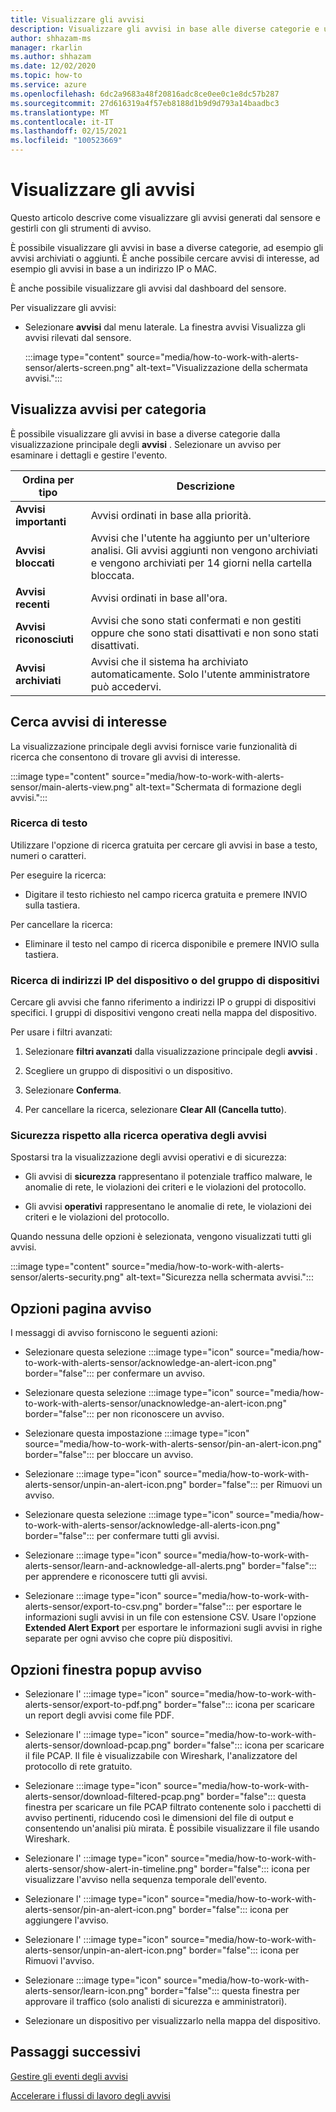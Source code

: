 ```yaml
---
title: Visualizzare gli avvisi
description: Visualizzare gli avvisi in base alle diverse categorie e usa le funzionalità di ricerca per individuare gli avvisi di interesse.
author: shhazam-ms
manager: rkarlin
ms.author: shhazam
ms.date: 12/02/2020
ms.topic: how-to
ms.service: azure
ms.openlocfilehash: 6dc2a9683a48f20816adc8ce0ee0c1e8dc57b287
ms.sourcegitcommit: 27d616319a4f57eb8188d1b9d9d793a14baadbc3
ms.translationtype: MT
ms.contentlocale: it-IT
ms.lasthandoff: 02/15/2021
ms.locfileid: "100523669"
---
```

# <a name="view-alerts"></a>Visualizzare gli avvisi

Questo articolo descrive come visualizzare gli avvisi generati dal sensore e gestirli con gli strumenti di avviso.

È possibile visualizzare gli avvisi in base a diverse categorie, ad esempio gli avvisi archiviati o aggiunti. È anche possibile cercare avvisi di interesse, ad esempio gli avvisi in base a un indirizzo IP o MAC.  

È anche possibile visualizzare gli avvisi dal dashboard del sensore.

Per visualizzare gli avvisi:

- Selezionare **avvisi** dal menu laterale. La finestra avvisi Visualizza gli avvisi rilevati dal sensore.

  :::image type="content" source="media/how-to-work-with-alerts-sensor/alerts-screen.png" alt-text="Visualizzazione della schermata avvisi.":::

## <a name="view-alerts-by-category"></a>Visualizza avvisi per categoria

È possibile visualizzare gli avvisi in base a diverse categorie dalla visualizzazione principale degli **avvisi** . Selezionare un avviso per esaminare i dettagli e gestire l'evento.

| Ordina per tipo | Descrizione |
|--|--|
| **Avvisi importanti** | Avvisi ordinati in base alla priorità. |
| **Avvisi bloccati** | Avvisi che l'utente ha aggiunto per un'ulteriore analisi. Gli avvisi aggiunti non vengono archiviati e vengono archiviati per 14 giorni nella cartella bloccata. |
| **Avvisi recenti** | Avvisi ordinati in base all'ora. |
| **Avvisi riconosciuti** | Avvisi che sono stati confermati e non gestiti oppure che sono stati disattivati e non sono stati disattivati. |
| **Avvisi archiviati** | Avvisi che il sistema ha archiviato automaticamente. Solo l'utente amministratore può accedervi. |

## <a name="search-for-alerts-of-interest"></a>Cerca avvisi di interesse

La visualizzazione principale degli avvisi fornisce varie funzionalità di ricerca che consentono di trovare gli avvisi di interesse.

:::image type="content" source="media/how-to-work-with-alerts-sensor/main-alerts-view.png" alt-text="Schermata di formazione degli avvisi.":::

### <a name="text-search"></a>Ricerca di testo

Utilizzare l'opzione di ricerca gratuita per cercare gli avvisi in base a testo, numeri o caratteri.

Per eseguire la ricerca:

- Digitare il testo richiesto nel campo ricerca gratuita e premere INVIO sulla tastiera.

Per cancellare la ricerca:

- Eliminare il testo nel campo di ricerca disponibile e premere INVIO sulla tastiera.

### <a name="device-group-or-device-ip-address-search"></a>Ricerca di indirizzi IP del dispositivo o del gruppo di dispositivi

Cercare gli avvisi che fanno riferimento a indirizzi IP o gruppi di dispositivi specifici. I gruppi di dispositivi vengono creati nella mappa del dispositivo.

Per usare i filtri avanzati:

1. Selezionare **filtri avanzati** dalla visualizzazione principale degli **avvisi** .

2. Scegliere un gruppo di dispositivi o un dispositivo.

3. Selezionare **Conferma**.

4. Per cancellare la ricerca, selezionare **Clear All (Cancella tutto**).

### <a name="security-versus-operational-alert-search"></a>Sicurezza rispetto alla ricerca operativa degli avvisi

Spostarsi tra la visualizzazione degli avvisi operativi e di sicurezza:

- Gli avvisi di **sicurezza** rappresentano il potenziale traffico malware, le anomalie di rete, le violazioni dei criteri e le violazioni del protocollo.

- Gli avvisi **operativi** rappresentano le anomalie di rete, le violazioni dei criteri e le violazioni del protocollo.

Quando nessuna delle opzioni è selezionata, vengono visualizzati tutti gli avvisi.

:::image type="content" source="media/how-to-work-with-alerts-sensor/alerts-security.png" alt-text="Sicurezza nella schermata avvisi.":::

## <a name="alert-page-options"></a>Opzioni pagina avviso

I messaggi di avviso forniscono le seguenti azioni:

- Selezionare questa selezione :::image type="icon" source="media/how-to-work-with-alerts-sensor/acknowledge-an-alert-icon.png" border="false"::: per confermare un avviso.

- Selezionare questa selezione :::image type="icon" source="media/how-to-work-with-alerts-sensor/unacknowledge-an-alert-icon.png" border="false"::: per non riconoscere un avviso.

- Selezionare questa impostazione :::image type="icon" source="media/how-to-work-with-alerts-sensor/pin-an-alert-icon.png" border="false"::: per bloccare un avviso.

- Selezionare :::image type="icon" source="media/how-to-work-with-alerts-sensor/unpin-an-alert-icon.png" border="false"::: per Rimuovi un avviso.

- Selezionare questa selezione :::image type="icon" source="media/how-to-work-with-alerts-sensor/acknowledge-all-alerts-icon.png" border="false"::: per confermare tutti gli avvisi.

- Selezionare :::image type="icon" source="media/how-to-work-with-alerts-sensor/learn-and-acknowledge-all-alerts.png" border="false"::: per apprendere e riconoscere tutti gli avvisi.

- Selezionare :::image type="icon" source="media/how-to-work-with-alerts-sensor/export-to-csv.png" border="false"::: per esportare le informazioni sugli avvisi in un file con estensione CSV. Usare l'opzione **Extended Alert Export** per esportare le informazioni sugli avvisi in righe separate per ogni avviso che copre più dispositivi.

## <a name="alert-pop-up-window-options"></a>Opzioni finestra popup avviso

- Selezionare l' :::image type="icon" source="media/how-to-work-with-alerts-sensor/export-to-pdf.png" border="false"::: icona per scaricare un report degli avvisi come file PDF.

- Selezionare l' :::image type="icon" source="media/how-to-work-with-alerts-sensor/download-pcap.png" border="false"::: icona per scaricare il file PCAP. Il file è visualizzabile con Wireshark, l'analizzatore del protocollo di rete gratuito.

- Selezionare :::image type="icon" source="media/how-to-work-with-alerts-sensor/download-filtered-pcap.png" border="false"::: questa finestra per scaricare un file PCAP filtrato contenente solo i pacchetti di avviso pertinenti, riducendo così le dimensioni del file di output e consentendo un'analisi più mirata. È possibile visualizzare il file usando Wireshark.

- Selezionare l' :::image type="icon" source="media/how-to-work-with-alerts-sensor/show-alert-in-timeline.png" border="false"::: icona per visualizzare l'avviso nella sequenza temporale dell'evento.

- Selezionare l' :::image type="icon" source="media/how-to-work-with-alerts-sensor/pin-an-alert-icon.png" border="false"::: icona per aggiungere l'avviso.

- Selezionare l' :::image type="icon" source="media/how-to-work-with-alerts-sensor/unpin-an-alert-icon.png" border="false"::: icona per Rimuovi l'avviso.

- Selezionare :::image type="icon" source="media/how-to-work-with-alerts-sensor/learn-icon.png" border="false"::: questa finestra per approvare il traffico (solo analisti di sicurezza e amministratori).

- Selezionare un dispositivo per visualizzarlo nella mappa del dispositivo.

## <a name="next-steps"></a>Passaggi successivi

[Gestire gli eventi degli avvisi](how-to-manage-the-alert-event.md)

[Accelerare i flussi di lavoro degli avvisi](how-to-accelerate-alert-incident-response.md)
